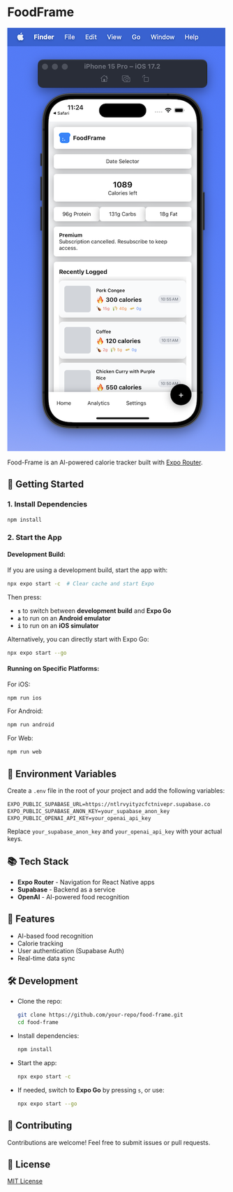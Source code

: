 # FoodFrame

![App Screenshot](./assets/screenshot-20250303.png)

Food-Frame is an AI-powered calorie tracker built with [Expo Router](https://expo.github.io/router/).


## 🚀 Getting Started

### 1. Install Dependencies

```bash
npm install
```

### 2. Start the App

#### Development Build:

If you are using a development build, start the app with:

```bash
npx expo start -c  # Clear cache and start Expo
```

Then press:

- **`s`** to switch between **development build** and **Expo Go**
- **`a`** to run on an **Android emulator**
- **`i`** to run on an **iOS simulator**

Alternatively, you can directly start with Expo Go:

```bash
npx expo start --go
```

#### Running on Specific Platforms:

For iOS:

```bash
npm run ios
```

For Android:

```bash
npm run android
```

For Web:

```bash
npm run web
```

## 🔧 Environment Variables

Create a `.env` file in the root of your project and add the following variables:

```env
EXPO_PUBLIC_SUPABASE_URL=https://ntlrvyityzcfctnivepr.supabase.co
EXPO_PUBLIC_SUPABASE_ANON_KEY=your_supabase_anon_key
EXPO_PUBLIC_OPENAI_API_KEY=your_openai_api_key
```

Replace `your_supabase_anon_key` and `your_openai_api_key` with your actual keys.

## 📚 Tech Stack

- **Expo Router** - Navigation for React Native apps
- **Supabase** - Backend as a service
- **OpenAI** - AI-powered food recognition

## 📌 Features

- AI-based food recognition
- Calorie tracking
- User authentication (Supabase Auth)
- Real-time data sync

## 🛠️ Development

- Clone the repo:
  ```bash
  git clone https://github.com/your-repo/food-frame.git
  cd food-frame
  ```
- Install dependencies:
  ```bash
  npm install
  ```
- Start the app:
  ```bash
  npx expo start -c
  ```
- If needed, switch to **Expo Go** by pressing `s`, or use:
  ```bash
  npx expo start --go
  ```

## 🤝 Contributing

Contributions are welcome! Feel free to submit issues or pull requests.

## 📜 License

[MIT License](./LICENSE.md)
